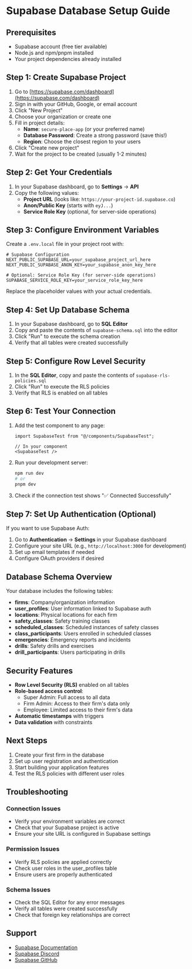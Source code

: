 # Supabase Database Setup Guide

## Prerequisites
- Supabase account (free tier available)
- Node.js and npm/pnpm installed
- Your project dependencies already installed

## Step 1: Create Supabase Project

1. Go to [https://supabase.com/dashboard](https://supabase.com/dashboard)
2. Sign in with your GitHub, Google, or email account
3. Click "New Project"
4. Choose your organization or create one
5. Fill in project details:
   - **Name**: `secure-place-app` (or your preferred name)
   - **Database Password**: Create a strong password (save this!)
   - **Region**: Choose the closest region to your users
6. Click "Create new project"
7. Wait for the project to be created (usually 1-2 minutes)

## Step 2: Get Your Credentials

1. In your Supabase dashboard, go to **Settings** → **API**
2. Copy the following values:
   - **Project URL** (looks like: `https://your-project-id.supabase.co`)
   - **Anon/Public Key** (starts with `eyJ...`)
   - **Service Role Key** (optional, for server-side operations)

## Step 3: Configure Environment Variables

Create a `.env.local` file in your project root with:

```env
# Supabase Configuration
NEXT_PUBLIC_SUPABASE_URL=your_supabase_project_url_here
NEXT_PUBLIC_SUPABASE_ANON_KEY=your_supabase_anon_key_here

# Optional: Service Role Key (for server-side operations)
SUPABASE_SERVICE_ROLE_KEY=your_service_role_key_here
```

Replace the placeholder values with your actual credentials.

## Step 4: Set Up Database Schema

1. In your Supabase dashboard, go to **SQL Editor**
2. Copy and paste the contents of `supabase-schema.sql` into the editor
3. Click "Run" to execute the schema creation
4. Verify that all tables were created successfully

## Step 5: Configure Row Level Security

1. In the **SQL Editor**, copy and paste the contents of `supabase-rls-policies.sql`
2. Click "Run" to execute the RLS policies
3. Verify that RLS is enabled on all tables

## Step 6: Test Your Connection

1. Add the test component to any page:
   ```tsx
   import SupabaseTest from "@/components/SupabaseTest";
   
   // In your component
   <SupabaseTest />
   ```

2. Run your development server:
   ```bash
   npm run dev
   # or
   pnpm dev
   ```

3. Check if the connection test shows "✅ Connected Successfully"

## Step 7: Set Up Authentication (Optional)

If you want to use Supabase Auth:

1. Go to **Authentication** → **Settings** in your Supabase dashboard
2. Configure your site URL (e.g., `http://localhost:3000` for development)
3. Set up email templates if needed
4. Configure OAuth providers if desired

## Database Schema Overview

Your database includes the following tables:

- **firms**: Company/organization information
- **user_profiles**: User information linked to Supabase auth
- **locations**: Physical locations for each firm
- **safety_classes**: Safety training classes
- **scheduled_classes**: Scheduled instances of safety classes
- **class_participants**: Users enrolled in scheduled classes
- **emergencies**: Emergency reports and incidents
- **drills**: Safety drills and exercises
- **drill_participants**: Users participating in drills

## Security Features

- **Row Level Security (RLS)** enabled on all tables
- **Role-based access control**:
  - Super Admin: Full access to all data
  - Firm Admin: Access to their firm's data only
  - Employee: Limited access to their firm's data
- **Automatic timestamps** with triggers
- **Data validation** with constraints

## Next Steps

1. Create your first firm in the database
2. Set up user registration and authentication
3. Start building your application features
4. Test the RLS policies with different user roles

## Troubleshooting

### Connection Issues
- Verify your environment variables are correct
- Check that your Supabase project is active
- Ensure your site URL is configured in Supabase settings

### Permission Issues
- Verify RLS policies are applied correctly
- Check user roles in the user_profiles table
- Ensure users are properly authenticated

### Schema Issues
- Check the SQL Editor for any error messages
- Verify all tables were created successfully
- Check that foreign key relationships are correct

## Support

- [Supabase Documentation](https://supabase.com/docs)
- [Supabase Discord](https://discord.supabase.com)
- [Supabase GitHub](https://github.com/supabase/supabase)
